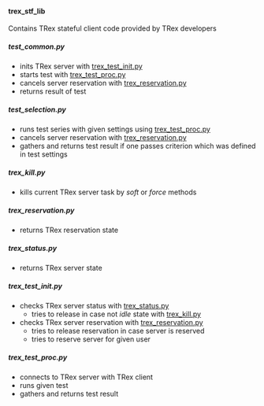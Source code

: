 #### trex_stf_lib
Contains TRex stateful client code provided by TRex developers

##### test_common.py

* inits TRex server with [trex_test_init.py](#trex_test_initpy)
* starts test with [trex_test_proc.py](#trex_test_procpy)
* cancels server reservation with [trex_reservation.py](#trex_reservationpy)
* returns result of test

##### test_selection.py

* runs test series with given settings using [trex_test_proc.py](#trex_test_procpy)
* cancels server reservation with [trex_reservation.py](#trex_reservationpy)
* gathers and returns test result if one passes criterion which was defined in test settings

##### trex_kill.py

* kills current TRex server task by _soft_ or _force_ methods

##### trex_reservation.py

* returns TRex reservation state

##### trex_status.py

* returns TRex server state

##### trex_test_init.py

* checks TRex server status with [trex_status.py](#trex_statuspy)
    - tries to release in case not _idle_ state with [trex_kill.py](#trex_killpy)
* checks TRex server reservation with [trex_reservation.py](#trex_reservationpy)
    - tries to release reservation in case server is reserved
    - tries to reserve server for given user

##### trex_test_proc.py

* connects to TRex server with TRex client
* runs given test
* gathers and returns test result
